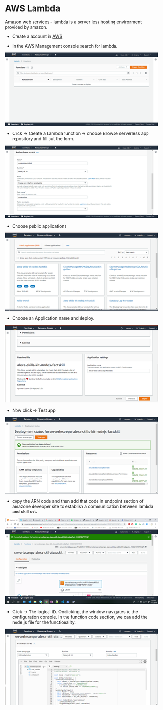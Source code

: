 # AWS Lambda

Amazon web services - lambda is a server less hosting environment provided by amazon.

- Create a account in [AWS](https://aws.amazon.com/)

- In the AWS Management console search for lambda.

![](https://github.com/suma-gitrep/alexa-08-02/blob/master/images/aws-lambda.png)

- Click -> Create a Lambda function -> choose Browse serverless app repository and fill out the form.

![](https://github.com/suma-gitrep/alexa-08-02/blob/master/images/aws-lambda-function.png)

- Choose public applications

![](https://github.com/suma-gitrep/alexa-08-02/blob/master/images/aws-lambda-publicapplications.PNG)

- Choose an Application name and deploy.

![](https://github.com/suma-gitrep/alexa-08-02/blob/master/images/aws-lambda-application-name.PNG)

- Now click -> Test app

![](https://github.com/suma-gitrep/alexa-08-02/blob/master/images/aws-lambda-test-app.PNG)


- copy the ARN code and then add that code in endpoint section of amazone deveoper site to establish a communication between lambda and skill set.

![](https://github.com/suma-gitrep/alexa-08-02/blob/master/images/Screenshot.png)


- Click -> The logical ID. Onclicking, the window navigates to the configuration console. In the function code section, we can add the node.js file for the functionality.

![](https://github.com/suma-gitrep/alexa-08-02/blob/master/images/aws-functioncode.PNG)








